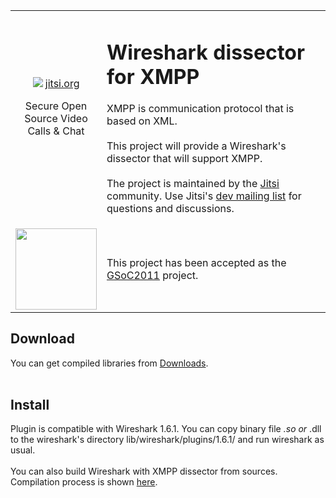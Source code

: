 <table>
<tr>
<td width='130px' align='center'>
<a href='http://jitsi.org'><img src='http://jitsi.org/wiki/pub/sip-communicator/sc_logo139x208.white.png' /></a>
<a href='http://jitsi.org'>jitsi.org</a>

Secure Open<br>
Source Video<br>
Calls & Chat<br>
<br>
</td><td>
<h1>Wireshark dissector for XMPP</h1>

XMPP is communication protocol that is based on XML.<br>
<br>
This project will provide a Wireshark's dissector that will support XMPP.<br>
<br>
The project is maintained by the <a href='http://jitsi.org'>Jitsi</a> community. Use Jitsi's <a href='http://www.jitsi.org/index.php/Development/MailingLists#dev|dev'>dev mailing list</a> for questions and discussions.<br>
</td>
</tr>
<tr>
<td>
<a href='http://www.google-melange.com/'><img src='http://jitsi.org/gsoc2011/gsoc2011.png' width='130' /></a>
</td><td>
This project has been accepted as the <a href='http://www.google-melange.com/'>GSoC2011</a> project.<br>
</td>
<tr>
<table>
<h2>Download</h2>

You can get compiled libraries from <a href='http://code.google.com/p/xmpp-dissector/downloads/list'>Downloads</a>.<br>
<br>
<h2>Install</h2>

Plugin is compatible with Wireshark 1.6.1. You can copy binary file <code>*</code>.so or <code>*</code>.dll to the wireshark's directory lib/wireshark/plugins/1.6.1/ and run wireshark as usual.<br>
<br>
You can also build Wireshark with XMPP dissector from sources. Compilation process is shown <a href='Compilation.md'>here</a>.<br>
